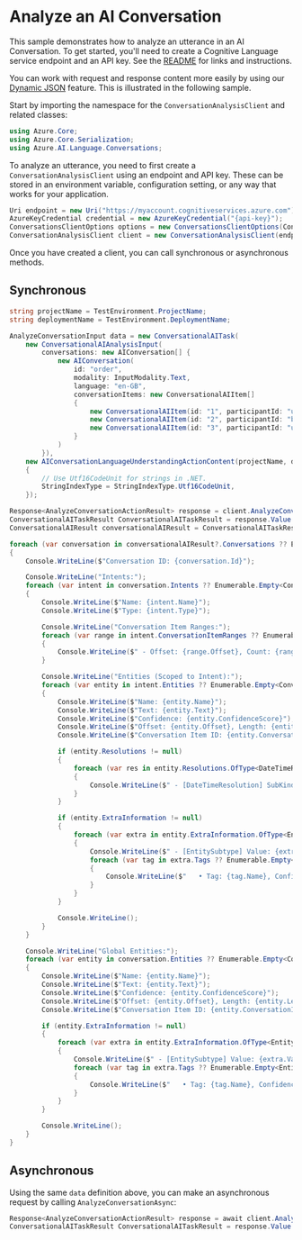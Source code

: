 # Analyze an AI Conversation

This sample demonstrates how to analyze an utterance in an AI Conversation. To get started, you'll need to create a Cognitive Language service endpoint and an API key. See the [README](https://github.com/Azure/azure-sdk-for-net/blob/main/sdk/cognitivelanguage/Azure.AI.Language.Conversations/README.md) for links and instructions.

You can work with request and response content more easily by using our [Dynamic JSON](https://aka.ms/azsdk/net/dynamiccontent) feature. This is illustrated in the following sample.

Start by importing the namespace for the `ConversationAnalysisClient` and related classes:

```C# Snippet:ConversationAnalysisClient_Namespaces
using Azure.Core;
using Azure.Core.Serialization;
using Azure.AI.Language.Conversations;
```

To analyze an utterance, you need to first create a `ConversationAnalysisClient` using an endpoint and API key. These can be stored in an environment variable, configuration setting, or any way that works for your application.

```C# Snippet:CreateConversationAnalysisClientForSpecificApiVersion
Uri endpoint = new Uri("https://myaccount.cognitiveservices.azure.com");
AzureKeyCredential credential = new AzureKeyCredential("{api-key}");
ConversationsClientOptions options = new ConversationsClientOptions(ConversationsClientOptions.ServiceVersion.V2024_05_01);
ConversationAnalysisClient client = new ConversationAnalysisClient(endpoint, credential, options);
```

Once you have created a client, you can call synchronous or asynchronous methods.

## Synchronous

```C# Snippet:ConversationAnalysis_AnalyzeAIConversation
string projectName = TestEnvironment.ProjectName;
string deploymentName = TestEnvironment.DeploymentName;

AnalyzeConversationInput data = new ConversationalAITask(
    new ConversationalAIAnalysisInput(
        conversations: new AIConversation[] {
            new AIConversation(
                id: "order",
                modality: InputModality.Text,
                language: "en-GB",
                conversationItems: new ConversationalAIItem[]
                {
                    new ConversationalAIItem(id: "1", participantId: "user", text: "Hi"),
                    new ConversationalAIItem(id: "2", participantId: "bot", text: "Hello, how can I help you?"),
                    new ConversationalAIItem(id: "3", participantId: "user", text: "I would like to book a flight.")
                }
            )
        }),
    new AIConversationLanguageUnderstandingActionContent(projectName, deploymentName)
    {
        // Use Utf16CodeUnit for strings in .NET.
        StringIndexType = StringIndexType.Utf16CodeUnit,
    });

Response<AnalyzeConversationActionResult> response = client.AnalyzeConversation(data);
ConversationalAITaskResult ConversationalAITaskResult = response.Value as ConversationalAITaskResult;
ConversationalAIResult conversationalAIResult = ConversationalAITaskResult.Result;

foreach (var conversation in conversationalAIResult?.Conversations ?? Enumerable.Empty<ConversationalAIAnalysis>())
{
    Console.WriteLine($"Conversation ID: {conversation.Id}");

    Console.WriteLine("Intents:");
    foreach (var intent in conversation.Intents ?? Enumerable.Empty<ConversationalAIIntent>())
    {
        Console.WriteLine($"Name: {intent.Name}");
        Console.WriteLine($"Type: {intent.Type}");

        Console.WriteLine("Conversation Item Ranges:");
        foreach (var range in intent.ConversationItemRanges ?? Enumerable.Empty<ConversationItemRange>())
        {
            Console.WriteLine($" - Offset: {range.Offset}, Count: {range.Count}");
        }

        Console.WriteLine("Entities (Scoped to Intent):");
        foreach (var entity in intent.Entities ?? Enumerable.Empty<ConversationalAIEntity>())
        {
            Console.WriteLine($"Name: {entity.Name}");
            Console.WriteLine($"Text: {entity.Text}");
            Console.WriteLine($"Confidence: {entity.ConfidenceScore}");
            Console.WriteLine($"Offset: {entity.Offset}, Length: {entity.Length}");
            Console.WriteLine($"Conversation Item ID: {entity.ConversationItemId}, Index: {entity.ConversationItemIndex}");

            if (entity.Resolutions != null)
            {
                foreach (var res in entity.Resolutions.OfType<DateTimeResolution>())
                {
                    Console.WriteLine($" - [DateTimeResolution] SubKind: {res.DateTimeSubKind}, Timex: {res.Timex}, Value: {res.Value}");
                }
            }

            if (entity.ExtraInformation != null)
            {
                foreach (var extra in entity.ExtraInformation.OfType<EntitySubtype>())
                {
                    Console.WriteLine($" - [EntitySubtype] Value: {extra.Value}");
                    foreach (var tag in extra.Tags ?? Enumerable.Empty<EntityTag>())
                    {
                        Console.WriteLine($"   • Tag: {tag.Name}, Confidence: {tag.ConfidenceScore}");
                    }
                }
            }

            Console.WriteLine();
        }
    }

    Console.WriteLine("Global Entities:");
    foreach (var entity in conversation.Entities ?? Enumerable.Empty<ConversationalAIEntity>())
    {
        Console.WriteLine($"Name: {entity.Name}");
        Console.WriteLine($"Text: {entity.Text}");
        Console.WriteLine($"Confidence: {entity.ConfidenceScore}");
        Console.WriteLine($"Offset: {entity.Offset}, Length: {entity.Length}");
        Console.WriteLine($"Conversation Item ID: {entity.ConversationItemId}, Index: {entity.ConversationItemIndex}");

        if (entity.ExtraInformation != null)
        {
            foreach (var extra in entity.ExtraInformation.OfType<EntitySubtype>())
            {
                Console.WriteLine($" - [EntitySubtype] Value: {extra.Value}");
                foreach (var tag in extra.Tags ?? Enumerable.Empty<EntityTag>())
                {
                    Console.WriteLine($"   • Tag: {tag.Name}, Confidence: {tag.ConfidenceScore}");
                }
            }
        }

        Console.WriteLine();
    }
}
```

## Asynchronous

Using the same `data` definition above, you can make an asynchronous request by calling `AnalyzeConversationAsync`:

```C# Snippet:ConversationAnalysis_AnalyzeAIConversationAsync
Response<AnalyzeConversationActionResult> response = await client.AnalyzeConversationAsync(data);
ConversationalAITaskResult ConversationalAITaskResult = response.Value as ConversationalAITaskResult;
```
